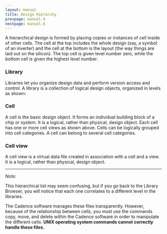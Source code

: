 ```yaml
---
layout: manual
title: Design Hierarchy
prevpage: manual-4
nextpage: manual-6
---
```


A hierarchical design is formed by placing copies or instances of cell inside of other cells. The cell at the top includes the whole design (say, a symbol of an inverter) and the cell at the bottom is the layout (the way things are laid out on the silicon). The top cell is given level number zero, while the bottom cell is given the highest level number.

### Library

Libraries let you organize design data and perform version access and control. A library is a collection of logical design objects, organized in levels as shown:

### Cell

A cell is the basic design object. It forms an individual building block of a chip or system. It is a logical, rather than physical, design object. Each cell has one or more cell views as shown above. Cells can be logically grouped into cell categories. A cell can belong to several cell categories.

### Cell view

A cell view is a virtual data file created in association with a cell and a view. It is a logical, rather than physical, design object.

--------

_Note:_

This hierarchical list may seem confusing, but if you go back to the Library Browser, you will notice that each one correlates to a different level in the libraries.

The Cadence software manages these files transparently. However, because of the relationship between cells, you must use the commands copy, move, and delete within the Cadence software in order to manipulate the different cells. **UNIX operating system commands cannot correctly handle these files.**
